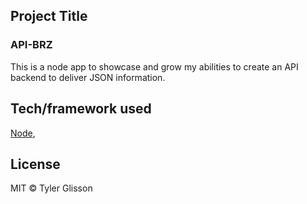 ## Project Title
### API-BRZ
This is a node app to showcase and grow my abilities to create an API backend to deliver JSON information.

## Tech/framework used
[Node](https://nodejs.org/), 

## License
MIT © Tyler Glisson